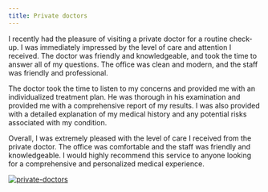 ```yaml
---
title: Private doctors
---
```


I recently had the pleasure of visiting a private doctor for a routine check-up. I was immediately impressed by the level of care and attention I received. The doctor was friendly and knowledgeable, and took the time to answer all of my questions. The office was clean and modern, and the staff was friendly and professional.

The doctor took the time to listen to my concerns and provided me with an individualized treatment plan. He was thorough in his examination and provided me with a comprehensive report of my results. I was also provided with a detailed explanation of my medical history and any potential risks associated with my condition.

Overall, I was extremely pleased with the level of care I received from the private doctor. The office was comfortable and the staff was friendly and knowledgeable. I would highly recommend this service to anyone looking for a comprehensive and personalized medical experience.

[![private-doctors](<https://dabuttonfactory.com/button.png?t=CHECK+SERVICE&f=Noto+Sans-Bold&ts=26&tc=fff&hp=45&vp=20&c=11&bgt=unicolored&bgc=4bd42f>)](<https://www.bark.com/?a_aid=5d2d0e83cdc39>)